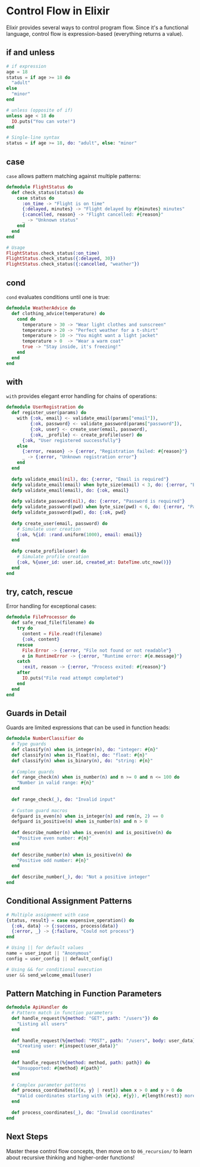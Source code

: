 # Control Flow in Elixir

Elixir provides several ways to control program flow. Since it's a functional language, control flow is expression-based (everything returns a value).

## if and unless

```elixir
# if expression
age = 18
status = if age >= 18 do
  "adult"
else
  "minor"
end

# unless (opposite of if)
unless age < 18 do
  IO.puts("You can vote!")
end

# Single-line syntax
status = if age >= 18, do: "adult", else: "minor"
```

## case

`case` allows pattern matching against multiple patterns:

```elixir
defmodule FlightStatus do
  def check_status(status) do
    case status do
      :on_time -> "Flight is on time"
      {:delayed, minutes} -> "Flight delayed by #{minutes} minutes"
      {:cancelled, reason} -> "Flight cancelled: #{reason}"
      _ -> "Unknown status"
    end
  end
end

# Usage
FlightStatus.check_status(:on_time)
FlightStatus.check_status({:delayed, 30})
FlightStatus.check_status({:cancelled, "weather"})
```

## cond

`cond` evaluates conditions until one is true:

```elixir
defmodule WeatherAdvice do
  def clothing_advice(temperature) do
    cond do
      temperature > 30 -> "Wear light clothes and sunscreen"
      temperature > 20 -> "Perfect weather for a t-shirt"
      temperature > 10 -> "You might want a light jacket"
      temperature > 0  -> "Wear a warm coat"
      true -> "Stay inside, it's freezing!"
    end
  end
end
```

## with

`with` provides elegant error handling for chains of operations:

```elixir
defmodule UserRegistration do
  def register_user(params) do
    with {:ok, email} <- validate_email(params["email"]),
         {:ok, password} <- validate_password(params["password"]),
         {:ok, user} <- create_user(email, password),
         {:ok, _profile} <- create_profile(user) do
      {:ok, "User registered successfully"}
    else
      {:error, reason} -> {:error, "Registration failed: #{reason}"}
      _ -> {:error, "Unknown registration error"}
    end
  end
  
  defp validate_email(nil), do: {:error, "Email is required"}
  defp validate_email(email) when byte_size(email) < 3, do: {:error, "Email too short"}
  defp validate_email(email), do: {:ok, email}
  
  defp validate_password(nil), do: {:error, "Password is required"}
  defp validate_password(pwd) when byte_size(pwd) < 6, do: {:error, "Password too short"}
  defp validate_password(pwd), do: {:ok, pwd}
  
  defp create_user(email, password) do
    # Simulate user creation
    {:ok, %{id: :rand.uniform(1000), email: email}}
  end
  
  defp create_profile(user) do
    # Simulate profile creation
    {:ok, %{user_id: user.id, created_at: DateTime.utc_now()}}
  end
end
```

## try, catch, rescue

Error handling for exceptional cases:

```elixir
defmodule FileProcessor do
  def safe_read_file(filename) do
    try do
      content = File.read!(filename)
      {:ok, content}
    rescue
      File.Error -> {:error, "File not found or not readable"}
      e in RuntimeError -> {:error, "Runtime error: #{e.message}"}
    catch
      :exit, reason -> {:error, "Process exited: #{reason}"}
    after
      IO.puts("File read attempt completed")
    end
  end
end
```

## Guards in Detail

Guards are limited expressions that can be used in function heads:

```elixir
defmodule NumberClassifier do
  # Type guards
  def classify(n) when is_integer(n), do: "integer: #{n}"
  def classify(n) when is_float(n), do: "float: #{n}"
  def classify(n) when is_binary(n), do: "string: #{n}"
  
  # Complex guards
  def range_check(n) when is_number(n) and n >= 0 and n <= 100 do
    "Number in valid range: #{n}"
  end
  
  def range_check(_), do: "Invalid input"
  
  # Custom guard macros
  defguard is_even(n) when is_integer(n) and rem(n, 2) == 0
  defguard is_positive(n) when is_number(n) and n > 0
  
  def describe_number(n) when is_even(n) and is_positive(n) do
    "Positive even number: #{n}"
  end
  
  def describe_number(n) when is_positive(n) do
    "Positive odd number: #{n}"
  end
  
  def describe_number(_), do: "Not a positive integer"
end
```

## Conditional Assignment Patterns

```elixir
# Multiple assignment with case
{status, result} = case expensive_operation() do
  {:ok, data} -> {:success, process(data)}
  {:error, _} -> {:failure, "Could not process"}
end

# Using || for default values
name = user_input || "Anonymous"
config = user_config || default_config()

# Using && for conditional execution
user && send_welcome_email(user)
```

## Pattern Matching in Function Parameters

```elixir
defmodule ApiHandler do
  # Pattern match in function parameters
  def handle_request(%{method: "GET", path: "/users"}) do
    "Listing all users"
  end
  
  def handle_request(%{method: "POST", path: "/users", body: user_data}) do
    "Creating user: #{inspect(user_data)}"
  end
  
  def handle_request(%{method: method, path: path}) do
    "Unsupported: #{method} #{path}"
  end
  
  # Complex parameter patterns
  def process_coordinates([{x, y} | rest]) when x > 0 and y > 0 do
    "Valid coordinates starting with (#{x}, #{y}), #{length(rest)} more"
  end
  
  def process_coordinates(_), do: "Invalid coordinates"
end
```

## Next Steps

Master these control flow concepts, then move on to `06_recursion/` to learn about recursive thinking and higher-order functions!
